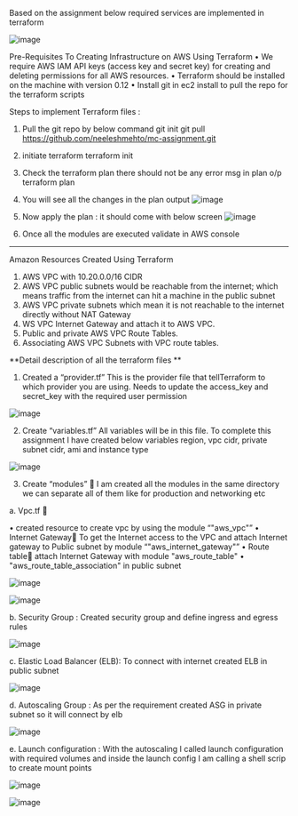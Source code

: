Based on the assignment below required services are implemented in terraform

![image](https://user-images.githubusercontent.com/40487138/109396806-4a44b880-7959-11eb-9e52-e0c0ac29f195.png)

Pre-Requisites To Creating Infrastructure on AWS Using Terraform
•	We require AWS IAM API keys (access key and secret key) for creating and deleting permissions for all AWS resources.
•	Terraform should be installed on the machine with version 0.12
•	Install git in ec2 install to pull the repo for the terraform scripts 


Steps to implement Terraform files :

1.	Pull the git repo by below command 
git init
git pull https://github.com/neeleshmehto/mc-assignment.git
2.  initiate terraform 
terraform init
3.  Check the terraform plan there should not be any error msg in plan o/p
terraform plan 
4.  You will see all the changes in the plan output 
![image](https://user-images.githubusercontent.com/40487138/109397236-c7712d00-795b-11eb-813c-e85c0475bace.png)

5.  Now apply the plan : it should come with below screen 
![image](https://user-images.githubusercontent.com/40487138/109397248-d5bf4900-795b-11eb-9963-98621e9c3486.png)

6.  Once all the modules are executed validate in AWS console
-----------------------------------------------------------------------------------



Amazon Resources Created Using Terraform

1.	AWS VPC with 10.20.0.0/16 CIDR
2.	AWS VPC public subnets would be reachable from the internet; which means traffic from the internet can hit a machine in the public subnet
3.	AWS VPC private subnets which mean it is not reachable to the internet directly without NAT Gateway
4.	WS VPC Internet Gateway and attach it to AWS VPC.
5.	Public and private AWS VPC Route Tables.
6.	Associating AWS VPC Subnets with VPC route tables.


**Detail description of all the terraform files **

1.	Created a “provider.tf”
This is the provider file that tellTerraform to which provider you are using. Needs to update the access_key and secret_key with the required user permission 

![image](https://user-images.githubusercontent.com/40487138/109396863-a27bba80-7959-11eb-85d8-ab1aa6ec37e8.png)


2.	Create “variables.tf”
All variables will be in this file. To complete this assignment I have created below variables region, vpc cidr, private subnet cidr, ami and instance type

![image](https://user-images.githubusercontent.com/40487138/109396869-b3c4c700-7959-11eb-8c87-36546cec98b0.png)

3.	Create “modules”  I am created all the modules in the same directory we can separate all of them like for production and networking etc  

a.	Vpc.tf  

•	created resource to create vpc by using the module “"aws_vpc"”
•	Internet Gateway To get the Internet access to the VPC and attach Internet gateway to Public subnet by module “"aws_internet_gateway"”
•	Route table attach Internet Gateway with module "aws_route_table"
•	"aws_route_table_association" in public subnet

![image](https://user-images.githubusercontent.com/40487138/109396890-cdfea500-7959-11eb-860d-4f69744ca31a.png)

![image](https://user-images.githubusercontent.com/40487138/109396896-d7880d00-7959-11eb-82a6-c397ed364d4e.png)

b.	Security Group : Created security group and define ingress and egress rules

![image](https://user-images.githubusercontent.com/40487138/109396906-e4a4fc00-7959-11eb-8773-0284a80037bf.png)

c.	Elastic Load Balancer (ELB): To connect with internet created ELB in public subnet 

![image](https://user-images.githubusercontent.com/40487138/109396915-f6869f00-7959-11eb-9bec-eea7d05962a8.png)

d.	Autoscaling Group : As per the requirement created ASG in private subnet so it will connect by elb

![image](https://user-images.githubusercontent.com/40487138/109396928-0605e800-795a-11eb-8184-289aedf7a028.png)

e.	Launch configuration : With the autoscaling I called launch configuration with required volumes and inside the launch config I am calling a shell scrip to create mount points

![image](https://user-images.githubusercontent.com/40487138/109396940-16b65e00-795a-11eb-8d30-f604d9b84b8a.png)

![image](https://user-images.githubusercontent.com/40487138/109396948-1ddd6c00-795a-11eb-9bcc-70110b3287f0.png)

